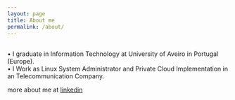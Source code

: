 ```yaml
---
layout: page
title: About me
permalink: /about/
---
```


<div class="circular">
</div>

<br> • I graduate in Information Technology at University of Aveiro in Portugal (Europe).
<br> • I Work as Linux System Administrator and Private Cloud Implementation in an Telecommunication Company.

more about me at [linkedin](http://www.linkedin.com/in/arainho)
